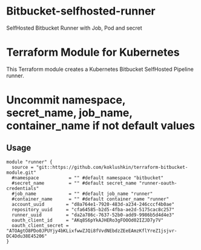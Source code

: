 # Bitbucket-selfhosted-runner
SelfHosted Bitbucket Runner with Job, Pod and secret
# Terraform Module for Kubernetes

This Terraform module creates a Kubernetes Bitbucket SelfHosted Pipeline runner.

# Uncommit namespace, secret_name, job_name, container_name if not default values

## Usage

```hcl
module "runner" {
  source = "git::https://github.com/koklushkin/terraform-bitbucket-module.git"
  #namespace           = "" #default namespace "bitbucket"
  #secret_name         = "" #default secret_name "runner-oauth-credentials"
  #job_name            = "" #default job_name "runner"
  #container_name      = "" #default container_name "runner"
  account_uuid        = "d8a764e1-7920-483d-a234-246cccf4b0ae"
  repository_uuid     = "cfa64585-b2d5-4fba-ae2d-5175cac8c257"
  runner_uuid         = "da2a786c-7637-52b0-add9-9986b5d4d4e3"
  oauth_client_id     = "AKq8S6pYkAJHERo3gFOOOd02IZJD7y7V"
  oauth_client_secret = "ATOAgtO8PDo0JPUYjy4bKLixfwwZJQi8fVvdNEbdzZEeEAmzKflYreZ1jsjvr-DC4Ddu38E45206"
}
